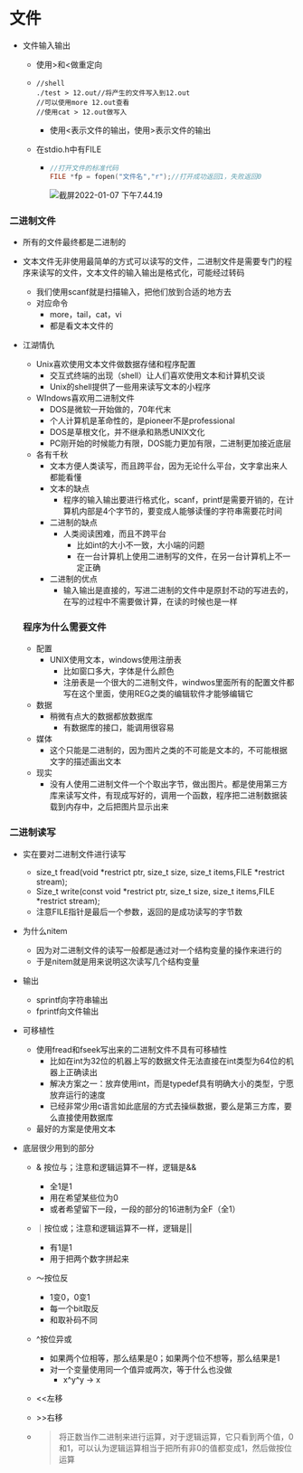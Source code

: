 # 文件

- 文件输入输出

  - 使用>和<做重定向

  - ```shell
    //shell
    ./test > 12.out//将产生的文件写入到12.out
    //可以使用more 12.out查看
    //使用cat > 12.out做写入
    ```

    - 使用<表示文件的输出，使用>表示文件的输出

  - 在stdio.h中有FILE

    - ```c
      //打开文件的标准代码
      FILE *fp = fopen("文件名","r");//打开成功返回1，失败返回0
      ```

      ![截屏2022-01-07 下午7.44.19](https://tva1.sinaimg.cn/large/008i3skNgy1gy5ci867n4j31fo0nqgno.jpg)

### 二进制文件

- 所有的文件最终都是二进制的

- 文本文件无非使用最简单的方式可以读写的文件，二进制文件是需要专门的程序来读写的文件，文本文件的输入输出是格式化，可能经过转码

  - 我们使用scanf就是扫描输入，把他们放到合适的地方去
  - 对应命令
    - more，tail，cat，vi
    - 都是看文本文件的

- 江湖情仇

  - Unix喜欢使用文本文件做数据存储和程序配置
    - 交互式终端的出现（shell）让人们喜欢使用文本和计算机交谈
    - Unix的shell提供了一些用来读写文本的小程序
  - WIndows喜欢用二进制文件
    - DOS是微软一开始做的，70年代末
    - 个人计算机是革命性的，是pioneer不是professional
    - DOS是草根文化，并不继承和熟悉UNIX文化
    - PC刚开始的时候能力有限，DOS能力更加有限，二进制更加接近底层
  - 各有千秋
    - 文本方便人类读写，而且跨平台，因为无论什么平台，文字拿出来人都能看懂
    - 文本的缺点
      - 程序的输入输出要进行格式化，scanf，printf是需要开销的，在计算机内部是4个字节的，要变成人能够读懂的字符串需要花时间
    - 二进制的缺点
      - 人类阅读困难，而且不跨平台
        - 比如int的大小不一致，大小端的问题
        - 在一台计算机上使用二进制写的文件，在另一台计算机上不一定正确
    - 二进制的优点
      - 输入输出是直接的，写进二进制的文件中是原封不动的写进去的，在写的过程中不需要做计算，在读的时候也是一样

  ### 程序为什么需要文件

  - 配置
    - UNIX使用文本，windows使用注册表
      - 比如窗口多大，字体是什么颜色
      - 注册表是一个很大的二进制文件，windwos里面所有的配置文件都写在这个里面，使用REG之类的编辑软件才能够编辑它
  - 数据
    - 稍微有点大的数据都放数据库
      - 有数据库的接口，能调用很容易
  - 媒体
    - 这个只能是二进制的，因为图片之类的不可能是文本的，不可能根据文字的描述画出文本
  - 现实
    - 没有人使用二进制文件一个个取出字节，做出图片。都是使用第三方库来读写文件，有现成写好的，调用一个函数，程序把二进制数据装载到内存中，之后把图片显示出来

### 二进制读写

- 实在要对二进制文件进行读写
  - size_t fread(void *restrict ptr, size_t size, size_t items,FILE *restrict stream);
  - Size_t write(const void *restrict ptr, size_t size, size_t items,FILE *restrict stream);
  - 注意FILE指针是最后一个参数，返回的是成功读写的字节数
- 为什么nitem
  - 因为对二进制文件的读写一般都是通过对一个结构变量的操作来进行的
  - 于是nitem就是用来说明这次读写几个结构变量
- 输出
  - sprintf向字符串输出
  - fprintf向文件输出

- 可移植性

  - 使用fread和fseek写出来的二进制文件不具有可移植性
    - 比如在int为32位的机器上写的数据文件无法直接在int类型为64位的机器上正确读出
    - 解决方案之一：放弃使用int，而是typedef具有明确大小的类型，宁愿放弃运行的速度
    - 已经非常少用c语言如此底层的方式去操纵数据，要么是第三方库，要么直接使用数据库
  - 最好的方案是使用文本

- 底层很少用到的部分

  - & 按位与；注意和逻辑运算不一样，逻辑是&&

    - 全1是1
    - 用在希望某些位为0
    - 或者希望留下一段，一段的部分的16进制为全F（全1）

  - ｜按位或；注意和逻辑运算不一样，逻辑是||

    - 有1是1
    - 用于把两个数字拼起来

  - ～按位反

    - 1变0，0变1
    - 每一个bit取反
    - 和取补码不同

  - ^按位异或

    - 如果两个位相等，那么结果是0；如果两个位不想等，那么结果是1
    - 对一个变量使用同一个值异或两次，等于什么也没做
      - x^y^y -> x

  - <<左移

  - \>\>右移

  - > 将正数当作二进制来进行运算，对于逻辑运算，它只看到两个值，0和1，可以认为逻辑运算相当于把所有非0的值都变成1，然后做按位运算

    

